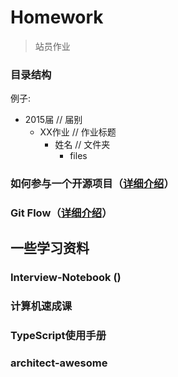 # Homework
> 站员作业

### 目录结构
例子:

  - 2015届 // 届别
    - XX作业 // 作业标题
      - 姓名 // 文件夹
        - files

### 如何参与一个开源项目（[详细介绍](http://www.tuicool.com/articles/Inyi2mf)）
### Git Flow（[详细介绍](http://www.ruanyifeng.com/blog/2015/12/git-workflow.html)）


## 一些学习资料 
### Interview-Notebook ([](https://github.com/CyC2018/Interview-Notebook))
###  计算机速成课 [](https://github.com/1c7/crash-course-computer-science-chinese)
### TypeScript使用手册 []((https://github.com/zhongsp/TypeScript))
### architect-awesome [](https://github.com/xingshaocheng/architect-awesome)
